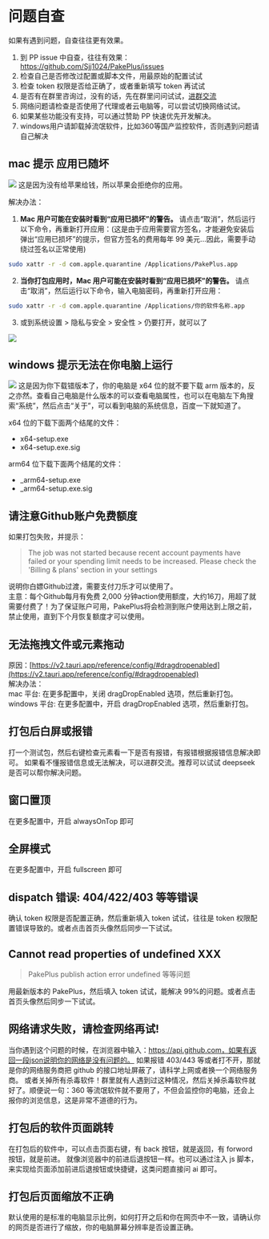 # 问题自查

如果有遇到问题，自查往往更有效果。

1. 到 PP issue 中自查，往往有效果：https://github.com/Sjj1024/PakePlus/issues
2. 检查自己是否修改过配置或脚本文件，用最原始的配置试试
3. 检查 token 权限是否给正确了，或者重新填写 token 再试试
4. 是否有在群里咨询过，没有的话，先在群里问问试试，[进群交流](../exchange/index.md)
5. 网络问题请检查是否使用了代理或者云电脑等，可以尝试切换网络试试。
6. 如果某些功能没有支持，可以通过赞助 PP 快速优先开发解决。
7. windows用户请卸载掉流氓软件，比如360等国产监控软件，否则遇到问题请自己解决

## mac 提示 应用已随坏

![](../static/imgs/macerror.png)
这是因为没有给苹果给钱，所以苹果会拒绝你的应用。

解决办法：

1. **Mac 用户可能在安装时看到“应用已损坏”的警告。** 请点击“取消”，然后运行以下命令，再重新打开应用：(这是由于应用需要官方签名，才能避免安装后弹出“应用已损坏”的提示，但官方签名的费用每年 99 美元...因此，需要手动绕过签名以正常使用)

```sh
sudo xattr -r -d com.apple.quarantine /Applications/PakePlus.app
```

2. **当你打包应用时，Mac 用户可能在安装时看到“应用已损坏”的警告。** 请点击“取消”，然后运行以下命令，输入电脑密码，再重新打开应用：

```sh
sudo xattr -r -d com.apple.quarantine /Applications/你的软件名称.app
```

3. 或到系统设置 > 隐私与安全 > 安全性 > 仍要打开，就可以了

![](../static/imgs/macallow.jpg)


## windows 提示无法在你电脑上运行

![](../static/imgs/windowsError.jpg)
这是因为你下载错版本了，你的电脑是 x64 位的就不要下载 arm 版本的，反之亦然。查看自己电脑是什么版本的可以查看电脑属性，也可以在电脑左下角搜索“系统”，然后点击“关于”，可以看到电脑的系统信息，百度一下就知道了。

x64 位的下载下面两个结尾的文件：

-   x64-setup.exe
-   x64-setup.exe.sig

arm64 位下载下面两个结尾的文件：

-   \_arm64-setup.exe
-   \_arm64-setup.exe.sig


## 请注意Github账户免费额度

如果打包失败，并提示：
> The job was not started because recent account payments have failed or your spending limit needs to be increased. Please check the 'Billing & plans' section in your settings  

说明你白嫖Github过渡，需要支付刀乐才可以使用了。  
主意：每个Github每月有免费 2,000 分钟action使用额度，大约16刀，用超了就需要付费了！为了保证账户可用，PakePlus将会检测到账户使用达到上限之前，禁止使用，直到下个月恢复额度才可以使用。

## 无法拖拽文件或元素拖动

原因：[https://v2.tauri.app/reference/config/#dragdropenabled](https://v2.tauri.app/reference/config/#dragdropenabled)  
解决办法：  
mac 平台: 在更多配置中，关闭 dragDropEnabled 选项，然后重新打包。
windows 平台: 在更多配置中，开启 dragDropEnabled 选项，然后重新打包。

## 打包后白屏或报错

打一个测试包，然后右键检查元素看一下是否有报错，有报错根据报错信息解决即可。
如果看不懂报错信息或无法解决，可以进群交流。推荐可以试试 deepseek 是否可以帮你解决问题。

## 窗口置顶

在更多配置中，开启 alwaysOnTop 即可

## 全屏模式

在更多配置中，开启 fullscreen 即可

## dispatch 错误: 404/422/403 等等错误

确认 token 权限是否配置正确，然后重新填入 token 试试，往往是 token 权限配置错误导致的。或者点击首页头像然后同步一下试试。

## Cannot read properties of undefined XXX

> PakePlus publish action error undefined 等等问题

用最新版本的 PakePlus，然后填入 token 试试，能解决 99%的问题。或者点击首页头像然后同步一下试试。

## 网络请求失败，请检查网络再试!

当你遇到这个问题的时候，在浏览器中输入：https://api.github.com，如果有返回一段json说明你的网络是没有问题的。
如果报错 403/443 等或者打不开，那就是你的网络服务商把 github 的接口地址屏蔽了，请科学上网或者换一个网络服务商。
或者关掉所有杀毒软件！群里就有人遇到过这种情况，然后关掉杀毒软件就好了。顺便说一句：360 等流氓软件就不要用了，不但会监控你的电脑，还会上报你的浏览信息，这是非常不道德的行为。

## 打包后的软件页面跳转

在打包后的软件中，可以点击页面右键，有 back 按钮，就是返回，有 forword 按钮，就是前进。
就像浏览器中的前进后退按钮一样。也可以通过注入 js 脚本，来实现给页面添加前进后退按钮或快捷键，这类问题直接问 ai 即可。

## 打包后页面缩放不正确

默认使用的是标准的电脑显示比例，如何打开之后和你在网页中不一致，请确认你的网页是否进行了缩放，你的电脑屏幕分辨率是否设置正确。


